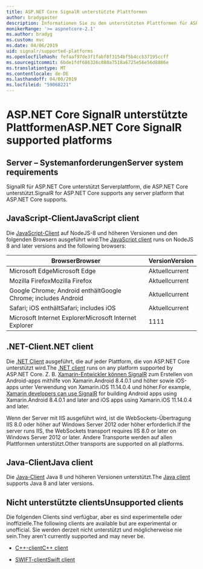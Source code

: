 ```yaml
---
title: ASP.NET Core SignalR unterstützte Plattformen
author: bradygaster
description: Informationen Sie zu den unterstützten Plattformen für ASP.NET Core SignalR.
monikerRange: '>= aspnetcore-2.1'
ms.author: bradyg
ms.custom: mvc
ms.date: 04/06/2019
uid: signalr/supported-platforms
ms.openlocfilehash: fefaaf97de3f1fabf8f3154bf5b4ccb37195ccff
ms.sourcegitcommit: 6bde1fdf686326c080a7518a6725e56e56d8886e
ms.translationtype: MT
ms.contentlocale: de-DE
ms.lasthandoff: 04/08/2019
ms.locfileid: "59068221"
---
```

# <a name="aspnet-core-signalr-supported-platforms"></a><span data-ttu-id="9b4a9-103">ASP.NET Core SignalR unterstützte Plattformen</span><span class="sxs-lookup"><span data-stu-id="9b4a9-103">ASP.NET Core SignalR supported platforms</span></span>

## <a name="server-system-requirements"></a><span data-ttu-id="9b4a9-104">Server – Systemanforderungen</span><span class="sxs-lookup"><span data-stu-id="9b4a9-104">Server system requirements</span></span>

<span data-ttu-id="9b4a9-105">SignalR für ASP.NET Core unterstützt Serverplattform, die ASP.NET Core unterstützt.</span><span class="sxs-lookup"><span data-stu-id="9b4a9-105">SignalR for ASP.NET Core supports any server platform that ASP.NET Core supports.</span></span>

## <a name="javascript-client"></a><span data-ttu-id="9b4a9-106">JavaScript-Client</span><span class="sxs-lookup"><span data-stu-id="9b4a9-106">JavaScript client</span></span>

<span data-ttu-id="9b4a9-107">Die [JavaScript-Client](https://www.npmjs.com/package/@aspnet/signalr) auf NodeJS-8 und höheren Versionen und den folgenden Browsern ausgeführt wird:</span><span class="sxs-lookup"><span data-stu-id="9b4a9-107">The [JavaScript client](https://www.npmjs.com/package/@aspnet/signalr) runs on NodeJS 8 and later versions and the following browsers:</span></span>

| <span data-ttu-id="9b4a9-108">Browser</span><span class="sxs-lookup"><span data-stu-id="9b4a9-108">Browser</span></span>                         | <span data-ttu-id="9b4a9-109">Version</span><span class="sxs-lookup"><span data-stu-id="9b4a9-109">Version</span></span> |
| ------------------------------- | ------- |
| <span data-ttu-id="9b4a9-110">Microsoft Edge</span><span class="sxs-lookup"><span data-stu-id="9b4a9-110">Microsoft Edge</span></span>                  | <span data-ttu-id="9b4a9-111">Aktuell</span><span class="sxs-lookup"><span data-stu-id="9b4a9-111">current</span></span> |
| <span data-ttu-id="9b4a9-112">Mozilla Firefox</span><span class="sxs-lookup"><span data-stu-id="9b4a9-112">Mozilla Firefox</span></span>                 | <span data-ttu-id="9b4a9-113">Aktuell</span><span class="sxs-lookup"><span data-stu-id="9b4a9-113">current</span></span> |
| <span data-ttu-id="9b4a9-114">Google Chrome; Android enthält</span><span class="sxs-lookup"><span data-stu-id="9b4a9-114">Google Chrome; includes Android</span></span> | <span data-ttu-id="9b4a9-115">Aktuell</span><span class="sxs-lookup"><span data-stu-id="9b4a9-115">current</span></span> |
| <span data-ttu-id="9b4a9-116">Safari; iOS enthält</span><span class="sxs-lookup"><span data-stu-id="9b4a9-116">Safari; includes iOS</span></span>            | <span data-ttu-id="9b4a9-117">Aktuell</span><span class="sxs-lookup"><span data-stu-id="9b4a9-117">current</span></span> |
| <span data-ttu-id="9b4a9-118">Microsoft Internet Explorer</span><span class="sxs-lookup"><span data-stu-id="9b4a9-118">Microsoft Internet Explorer</span></span>     | <span data-ttu-id="9b4a9-119">11</span><span class="sxs-lookup"><span data-stu-id="9b4a9-119">11</span></span>      |
 
## <a name="net-client"></a><span data-ttu-id="9b4a9-120">.NET-Client</span><span class="sxs-lookup"><span data-stu-id="9b4a9-120">.NET client</span></span>

<span data-ttu-id="9b4a9-121">Die [.NET Client](https://www.nuget.org/packages/Microsoft.AspNetCore.SignalR/) ausgeführt, die auf jeder Plattform, die von ASP.NET Core unterstützt wird.</span><span class="sxs-lookup"><span data-stu-id="9b4a9-121">The [.NET client](https://www.nuget.org/packages/Microsoft.AspNetCore.SignalR/) runs on any platform supported by ASP.NET Core.</span></span> <span data-ttu-id="9b4a9-122">Z. B. [Xamarin-Entwickler können SignalR](https://github.com/aspnet/Announcements/issues/305) zum Erstellen von Android-apps mithilfe von Xamarin.Android 8.4.0.1 und höher sowie iOS-apps unter Verwendung von Xamarin.iOS 11.14.0.4 und höher.</span><span class="sxs-lookup"><span data-stu-id="9b4a9-122">For example, [Xamarin developers can use SignalR](https://github.com/aspnet/Announcements/issues/305) for building Android apps using Xamarin.Android 8.4.0.1 and later and iOS apps using Xamarin.iOS 11.14.0.4 and later.</span></span>

<span data-ttu-id="9b4a9-123">Wenn der Server mit IIS ausgeführt wird, ist die WebSockets-Übertragung IIS 8.0 oder höher auf Windows Server 2012 oder höher erforderlich.</span><span class="sxs-lookup"><span data-stu-id="9b4a9-123">If the server runs IIS, the WebSockets transport requires IIS 8.0 or later on Windows Server 2012 or later.</span></span> <span data-ttu-id="9b4a9-124">Andere Transporte werden auf allen Plattformen unterstützt.</span><span class="sxs-lookup"><span data-stu-id="9b4a9-124">Other transports are supported on all platforms.</span></span>

## <a name="java-client"></a><span data-ttu-id="9b4a9-125">Java-Client</span><span class="sxs-lookup"><span data-stu-id="9b4a9-125">Java client</span></span>

<span data-ttu-id="9b4a9-126">Die [Java-Client](https://search.maven.org/artifact/com.microsoft.aspnet/signalr) Java 8 und höheren Versionen unterstützt.</span><span class="sxs-lookup"><span data-stu-id="9b4a9-126">The [Java client](https://search.maven.org/artifact/com.microsoft.aspnet/signalr) supports Java 8 and later versions.</span></span>

## <a name="unsupported-clients"></a><span data-ttu-id="9b4a9-127">Nicht unterstützte clients</span><span class="sxs-lookup"><span data-stu-id="9b4a9-127">Unsupported clients</span></span>

<span data-ttu-id="9b4a9-128">Die folgenden Clients sind verfügbar, aber es sind experimentelle oder inoffizielle.</span><span class="sxs-lookup"><span data-stu-id="9b4a9-128">The following clients are available but are experimental or unofficial.</span></span> <span data-ttu-id="9b4a9-129">Sie werden derzeit nicht unterstützt und möglicherweise nie sein.</span><span class="sxs-lookup"><span data-stu-id="9b4a9-129">They aren't currently supported and may never be.</span></span>

* [<span data-ttu-id="9b4a9-130">C++-client</span><span class="sxs-lookup"><span data-stu-id="9b4a9-130">C++ client</span></span>](https://github.com/aspnet/SignalR/tree/master/clients/cpp)

* [<span data-ttu-id="9b4a9-131">SWIFT-client</span><span class="sxs-lookup"><span data-stu-id="9b4a9-131">Swift client</span></span>](https://github.com/moozzyk/SignalR-Client-Swift)
